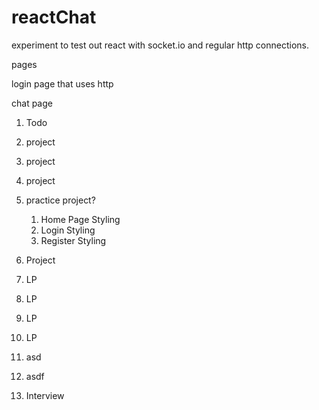 # reactChat
experiment to test out react with socket.io and regular http connections.

pages

login page that uses http

chat page

1. Todo


6. project
7. project
8. project
9. practice project?
   1.  Home Page Styling
   2.  Login Styling
   3.  Register Styling
10. Project
11. LP
12. LP
13. LP
14. LP
15. asd
16. asdf
17. Interview